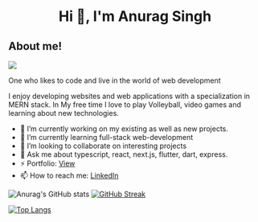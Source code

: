
 <h1 align="center">
     Hi 👋, I'm Anurag Singh
</h1>
<h2>About me!</h2>

![](https://komarev.com/ghpvc/?username=singh202)

<p>One who likes to code and live in the world of web development</p>
<p>I enjoy developing websites and web applications with a specialization in MERN stack. In My free time I love to play Volleyball, video games and learning about new technologies.</p>
<ul>
  <li>🔭 I’m currently working on my existing as well as new projects.</li>
  <li>🌱 I’m currently learning full-stack web-development</li>
  <li>👯 I’m looking to collaborate on interesting projects</li>
  <li>💬 Ask me about typescript, react, next.js, flutter, dart, express.</li>
  <li>⚡ Portfolio: <a href="https://anurag-singh-portfolio.netlify.app/">View</a></li>
 <li>📫 How to reach me: <a href="https://www.linkedin.com/in/anurag-singh-9b1723204">LinkedIn</a></li>
</ul>

<div>
 
![Anurag's GitHub stats](https://github-readme-stats.vercel.app/api?username=singh202&show_icons=true&theme=tokyonight&text_color=#1e6eea)
[![GitHub Streak](http://github-readme-streak-stats.herokuapp.com?user=singh202&theme=github-dark-blue&date_format=M%20j%5B%2C%20Y%5D)](https://git.io/streak-stats)
</div>

[![Top Langs](https://github-readme-stats.vercel.app/api/top-langs/?username=singh202&layout=compact&theme=github-dark-blue)](https://github.com/anuraghazra/github-readme-stats) 
